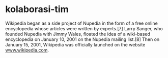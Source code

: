 # kolaborasi-tim

Wikipedia began as a side project of Nupedia in the form of a free online encyclopedia whose articles were written by experts.[7] Larry Sanger, who founded Nupedia with Jimmy Wales, floated the idea of ​​a wiki-based encyclopedia on January 10, 2001 on the Nupedia mailing list.[8] Then on January 15, 2001, Wikipedia was officially launched on the website www.wikipedia.com.
